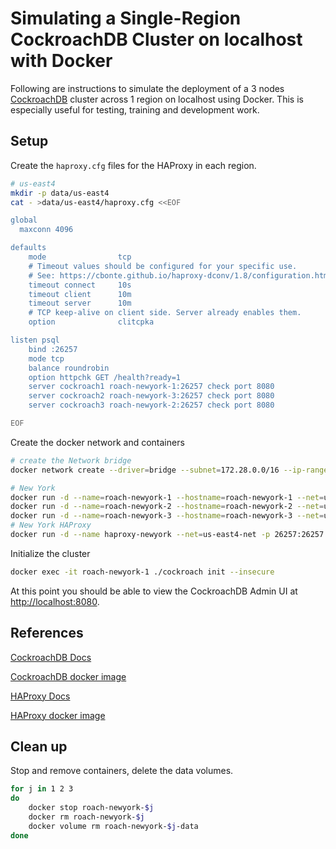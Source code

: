 # Simulating a Single-Region CockroachDB Cluster on localhost with Docker

Following are instructions to simulate the deployment of a 3 nodes [CockroachDB](https://www.cockroachlabs.com/product/) cluster across 1 region on localhost using Docker. This is especially useful for testing, training and development work.

## Setup

Create the `haproxy.cfg` files for the HAProxy in each region.

```bash
# us-east4
mkdir -p data/us-east4
cat - >data/us-east4/haproxy.cfg <<EOF

global
  maxconn 4096

defaults
    mode                tcp
    # Timeout values should be configured for your specific use.
    # See: https://cbonte.github.io/haproxy-dconv/1.8/configuration.html#4-timeout%20connect
    timeout connect     10s
    timeout client      10m
    timeout server      10m
    # TCP keep-alive on client side. Server already enables them.
    option              clitcpka

listen psql
    bind :26257
    mode tcp
    balance roundrobin
    option httpchk GET /health?ready=1
    server cockroach1 roach-newyork-1:26257 check port 8080
    server cockroach2 roach-newyork-3:26257 check port 8080
    server cockroach3 roach-newyork-2:26257 check port 8080

EOF
```

Create the docker network and containers

```bash
# create the Network bridge
docker network create --driver=bridge --subnet=172.28.0.0/16 --ip-range=172.28.0.0/24 --gateway=172.28.0.1 us-east4-net

# New York
docker run -d --name=roach-newyork-1 --hostname=roach-newyork-1 --net=us-east4-net -p 8080:8080 -v "roach-newyork-1-data:/cockroach/cockroach-data" cockroachdb/cockroach:latest start --insecure --join=roach-newyork-1,roach-newyork-2,roach-newyork-3 --locality=region=us-east4,zone=a
docker run -d --name=roach-newyork-2 --hostname=roach-newyork-2 --net=us-east4-net -p 8081:8080 -v "roach-newyork-2-data:/cockroach/cockroach-data" cockroachdb/cockroach:latest start --insecure --join=roach-newyork-1,roach-newyork-2,roach-newyork-3 --locality=region=us-east4,zone=b
docker run -d --name=roach-newyork-3 --hostname=roach-newyork-3 --net=us-east4-net -p 8082:8080 -v "roach-newyork-3-data:/cockroach/cockroach-data" cockroachdb/cockroach:latest start --insecure --join=roach-newyork-1,roach-newyork-2,roach-newyork-3 --locality=region=us-east4,zone=c
# New York HAProxy
docker run -d --name haproxy-newyork --net=us-east4-net -p 26257:26257 -v `pwd`/data/us-east4/:/usr/local/etc/haproxy:ro haproxy:1.7  
```

Initialize the cluster

```bash
docker exec -it roach-newyork-1 ./cockroach init --insecure
```

At this point you should be able to view the CockroachDB Admin UI at <http://localhost:8080>.

## References

[CockroachDB Docs](https://www.cockroachlabs.com/docs/stable/index.html)

[CockroachDB docker image](https://hub.docker.com/r/cockroachdb/cockroach)

[HAProxy Docs](https://cbonte.github.io/haproxy-dconv/)

[HAProxy docker image](https://hub.docker.com/_/haproxy)

## Clean up

Stop and remove containers, delete the data volumes.

```bash
for j in 1 2 3
do
    docker stop roach-newyork-$j
    docker rm roach-newyork-$j
    docker volume rm roach-newyork-$j-data
done
```
